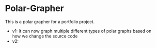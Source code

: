 # Polar-Grapher
This is a polar grapher for a portfolio project.
- v1:
  It can now graph multiple different types of polar graphs based on how we change the source code
- v2:
  
